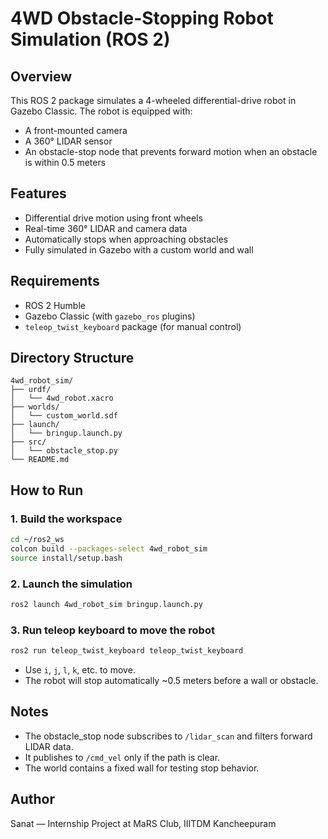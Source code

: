 # 4WD Obstacle-Stopping Robot Simulation (ROS 2)

## Overview
This ROS 2 package simulates a 4-wheeled differential-drive robot in Gazebo Classic. The robot is equipped with:
- A front-mounted camera
- A 360° LIDAR sensor
- An obstacle-stop node that prevents forward motion when an obstacle is within 0.5 meters

## Features
- Differential drive motion using front wheels
- Real-time 360° LIDAR and camera data
- Automatically stops when approaching obstacles
- Fully simulated in Gazebo with a custom world and wall

## Requirements
- ROS 2 Humble
- Gazebo Classic (with `gazebo_ros` plugins)
- `teleop_twist_keyboard` package (for manual control)

## Directory Structure
```
4wd_robot_sim/
├── urdf/
│   └── 4wd_robot.xacro
├── worlds/
│   └── custom_world.sdf
├── launch/
│   └── bringup.launch.py
├── src/
│   └── obstacle_stop.py
└── README.md
```

## How to Run

### 1. Build the workspace
```bash
cd ~/ros2_ws
colcon build --packages-select 4wd_robot_sim
source install/setup.bash
```

### 2. Launch the simulation
```bash
ros2 launch 4wd_robot_sim bringup.launch.py
```

### 3. Run teleop keyboard to move the robot
```bash
ros2 run teleop_twist_keyboard teleop_twist_keyboard
```

- Use `i`, `j`, `l`, `k`, etc. to move.
- The robot will stop automatically ~0.5 meters before a wall or obstacle.

## Notes
- The obstacle_stop node subscribes to `/lidar_scan` and filters forward LIDAR data.
- It publishes to `/cmd_vel` only if the path is clear.
- The world contains a fixed wall for testing stop behavior.

## Author
Sanat — Internship Project at MaRS Club, IIITDM Kancheepuram
